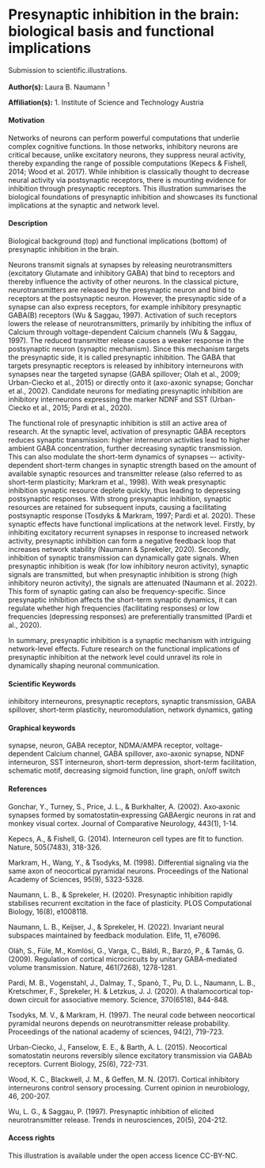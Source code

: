 # Presynaptic inhibition in the brain: biological basis and functional implications

Submission to scientific.illustrations.

**Author(s):** Laura B. Naumann <sup> 1 </sup>

**Affiliation(s):** 1. Institute of Science and Technology Austria


#### Motivation

Networks of neurons can perform powerful computations that underlie complex cognitive functions. In those networks, inhibitory neurons are critical because, unlike excitatory neurons, they suppress neural activity, thereby expanding the range of possible computations (Kepecs & Fishell, 2014; Wood et al. 2017). While inhibition is classically thought to decrease neural activity via postsynaptic receptors, there is mounting evidence for inhibition through presynaptic receptors. This illustration summarises the biological foundations of presynaptic inhibition and showcases its functional implications at the synaptic and network level.


#### Description

Biological background (top) and functional implications (bottom) of presynaptic inhibition in the brain.

Neurons transmit signals at synapses by releasing neurotransmitters (excitatory Glutamate and inhibitory GABA) that bind to receptors and thereby influence the activity of other neurons. In the classical picture, neurotransmitters are released by the presynaptic neuron and bind to receptors at the postsynaptic neuron. However, the presynaptic side of a synapse can also express receptors, for example inhibitory presynaptic GABA(B) receptors (Wu & Saggau, 1997). Activation of such receptors lowers the release of neurotransmitters, primarily by inhibiting the influx of Calcium through voltage-dependent Calcium channels (Wu & Saggau, 1997). The reduced transmitter release causes a weaker response in the postsynaptic neuron (synaptic mechanism).  Since this mechanism targets the presynaptic side, it is called presynaptic inhibition. The GABA that targets presynaptic receptors is released by inhibitory interneurons with synapses near the targeted synapse (GABA spillover; Olah et al., 2009; Urban-Ciecko et al., 2015) or directly onto it (axo-axonic synapse; Gonchar et al., 2002). Candidate neurons for mediating presynaptic inhibition are inhibitory interneurons expressing the marker NDNF and SST (Urban-Ciecko et al., 2015; Pardi et al., 2020).

The functional role of presynaptic inhibition is still an active area of research. At the synaptic level, activation of presynaptic GABA receptors reduces synaptic transmission: higher interneuron activities lead to higher ambient GABA concentration, further decreasing synaptic transmission. This can also modulate the short-term dynamics of synapses –- activity-dependent short-term changes in synaptic strength based on the amount of available synaptic resources and transmitter release (also referred to as short-term plasticity; Markram et al., 1998). With weak presynaptic inhibition synaptic resource deplete quickly, thus leading to depressing postsynaptic responses. With strong presynaptic inhibition, synaptic resources are retained for subsequent inputs, causing a facilitating postsynaptic response (Tosdyks & Markram, 1997; Pardi et al. 2020).
These synaptic effects have functional implications at the network level. Firstly, by inhibiting excitatory recurrent synapses in response to increased network activity, presynaptic inhibition can form a negative feedback loop that increases network stability (Naumann & Sprekeler, 2020). Secondly, inhibition of synaptic transmission can dynamically gate signals. When presynaptic inhibition is weak (for low inhibitory neuron activity), synaptic signals are transmitted, but when presynaptic inhibition is strong (high inhibitory neuron activity), the signals are attenuated (Naumann et al. 2022). This form of synaptic gating can also be frequency-specific. Since presynaptic inhibition affects the short-term synaptic dynamics, it can regulate whether high frequencies (facilitating responses) or low frequencies (depressing responses) are preferentially transmitted (Pardi et al., 2020).

In summary, presynaptic inhibition is a synaptic mechanism with intriguing network-level effects. Future research on the functional implications of presynaptic inhibition at the network level could unravel its role in dynamically shaping neuronal communication.


#### Scientific Keywords

inhibitory interneurons, presynaptic receptors, synaptic transmission, GABA spillover, short-term plasticity, neuromodulation, network dynamics, gating


#### Graphical keywords

synapse, neuron, GABA receptor, NDMA/AMPA receptor, voltage-dependent Calcium channel, GABA spillover, axo-axonic synapse, NDNF interneuron, SST interneuron, short-term depression, short-term facilitation, schematic motif, decreasing sigmoid function, line graph, on/off switch


#### References

Gonchar, Y., Turney, S., Price, J. L., & Burkhalter, A. (2002). Axo‐axonic synapses formed by somatostatin‐expressing GABAergic neurons in rat and monkey visual cortex. Journal of Comparative Neurology, 443(1), 1-14.

Kepecs, A., & Fishell, G. (2014). Interneuron cell types are fit to function. Nature, 505(7483), 318-326.

Markram, H., Wang, Y., & Tsodyks, M. (1998). Differential signaling via the same axon of neocortical pyramidal neurons. Proceedings of the National Academy of Sciences, 95(9), 5323-5328.

Naumann, L. B., & Sprekeler, H. (2020). Presynaptic inhibition rapidly stabilises recurrent excitation in the face of plasticity. PLOS Computational Biology, 16(8), e1008118.

Naumann, L. B., Keijser, J., & Sprekeler, H. (2022). Invariant neural subspaces maintained by feedback modulation. Elife, 11, e76096.

Oláh, S., Füle, M., Komlósi, G., Varga, C., Báldi, R., Barzó, P., & Tamás, G. (2009). Regulation of cortical microcircuits by unitary GABA-mediated volume transmission. Nature, 461(7268), 1278-1281.

Pardi, M. B., Vogenstahl, J., Dalmay, T., Spanò, T., Pu, D. L., Naumann, L. B., Kretschmer, F., Sprekeler, H. & Letzkus, J. J. (2020). A thalamocortical top-down circuit for associative memory. Science, 370(6518), 844-848.

Tsodyks, M. V., & Markram, H. (1997). The neural code between neocortical pyramidal neurons depends on neurotransmitter release probability. Proceedings of the national academy of sciences, 94(2), 719-723.

Urban-Ciecko, J., Fanselow, E. E., & Barth, A. L. (2015). Neocortical somatostatin neurons reversibly silence excitatory transmission via GABAb receptors. Current Biology, 25(6), 722-731.

Wood, K. C., Blackwell, J. M., & Geffen, M. N. (2017). Cortical inhibitory interneurons control sensory processing. Current opinion in neurobiology, 46, 200-207.

Wu, L. G., & Saggau, P. (1997). Presynaptic inhibition of elicited neurotransmitter release. Trends in neurosciences, 20(5), 204-212.




#### Access rights

This illustration is available under the open access licence CC-BY-NC.

